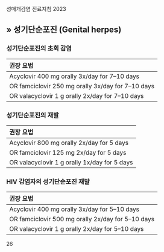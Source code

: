 성매개감염 진료지침 2023

## » 성기단순포진 (Genital herpes)

### 성기단순포진의 초회 감염

| 권장 요법 |
| :-------- |
| Acyclovir 400 mg orally 3x/day for 7–10 days |
| OR famciclovir 250 mg orally 3x/day for 7–10 days |
| OR valacyclovir 1 g orally 2x/day for 7–10 days |

### 성기단순포진의 재발

| 권장 요법 |
| :-------- |
| Acyclovir 800 mg orally 2x/day for 5 days |
| OR famciclovir 125 mg 2x/day for 5 days |
| OR valacyclovir 1 g orally 1x/day for 5 days |

### HIV 감염자의 성기단순포진 재발

| 권장 요법 |
| :-------- |
| Acyclovir 400 mg orally 3x/day for 5–10 days |
| OR famciclovir 500 mg orally 2x/day for 5–10 days |
| OR valacyclovir 1 g orally 2x/day for 5–10 days |

<PAGE>26